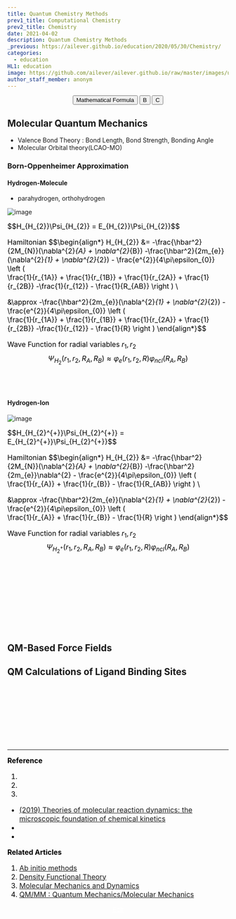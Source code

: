```yaml
---
title: Quantum Chemistry Methods
prev1_title: Computational Chemistry
prev2_title: Chemistry
date: 2021-04-02
description: Quantum Chemistry Methods
_previous: https://ailever.github.io/education/2020/05/30/Chemistry/
categories:
  - education
HL1: education
image: https://github.com/ailever/ailever.github.io/raw/master/images/unsplash/gray_Chemistry.png
author_staff_member: anonym
---
```


<!-- Top Block -->
<div align="center" class="top_btn_box">
  <button class="top_btn" type="button" onclick="location.href='https://en.wikipedia.org/wiki/Help:Displaying_a_formula'">Mathematical Formula</button>
  <button class="top_btn" type="button" onclick="location.href='#'">B</button>
  <button class="top_btn" type="button" onclick="location.href='#'">C</button>
</div>
<!-- Top Block -->

## Molecular Quantum Mechanics
- Valence Bond Theory : Bond Length, Bond Strength, Bonding Angle
- Molecular Orbital theory(LCAO-MO)

### Born-Oppenheimer Approximation
#### Hydrogen-Molecule
- parahydrogen, orthohydrogen

![image](https://user-images.githubusercontent.com/52376448/114892305-9aafa100-9e47-11eb-8fea-c66066ecfcb2.png)
<div align="left" style="font-size:medium;font-weight:normal;color:black;background-color:unset;">
$$H_{H_{2}}\Psi_{H_{2}} = E_{H_{2}}\Psi_{H_{2}}$$

Hamiltonian
$$\begin{align*}
H_{H_{2}} &= -\frac{\hbar^2}{2M_{N}}(\nabla^{2}_{A} + \nabla^{2}_{B}) 
-\frac{\hbar^2}{2m_{e}}(\nabla^{2}_{1} + \nabla^{2}_{2}) - \frac{e^{2}}{4\pi\epsilon_{0}}
\left (  
\frac{1}{r_{1A}} + \frac{1}{r_{1B}} + \frac{1}{r_{2A}} + \frac{1}{r_{2B}} -\frac{1}{r_{12}} - \frac{1}{R_{AB}}
\right ) \\

&\approx -\frac{\hbar^2}{2m_{e}}(\nabla^{2}_{1} + \nabla^{2}_{2}) - \frac{e^{2}}{4\pi\epsilon_{0}}
\left (  
\frac{1}{r_{1A}} + \frac{1}{r_{1B}} + \frac{1}{r_{2A}} + \frac{1}{r_{2B}} -\frac{1}{r_{12}} - \frac{1}{R}
\right )
\end{align*}$$

Wave Function for radial variables $r_{1}, r_{2}$
$$\Psi_{H_{2}}(r_{1},r_{2},R_{A},R_{B}) \approx \varphi_e(r_{1},r_{2},R)\varphi_{ncl}(R_{A}, R_{B})$$

<br><br></div>

#### Hydrogen-Ion
![image](https://user-images.githubusercontent.com/52376448/114894979-0c88ea00-9e4a-11eb-8cd6-99c437d9685c.png)

<div align="left" style="font-size:medium;font-weight:normal;color:black;background-color:unset;">
$$H_{H_{2}^{+}}\Psi_{H_{2}^{+}} = E_{H_{2}^{+}}\Psi_{H_{2}^{+}}$$

Hamiltonian
$$\begin{align*}
H_{H_{2}} &= -\frac{\hbar^2}{2M_{N}}(\nabla^{2}_{A} + \nabla^{2}_{B}) 
-\frac{\hbar^2}{2m_{e}}\nabla^{2} - \frac{e^{2}}{4\pi\epsilon_{0}}
\left (  
\frac{1}{r_{A}} + \frac{1}{r_{B}} - \frac{1}{R_{AB}}
\right ) \\

&\approx -\frac{\hbar^2}{2m_{e}}(\nabla^{2}_{1} + \nabla^{2}_{2}) - \frac{e^{2}}{4\pi\epsilon_{0}}
\left (  
\frac{1}{r_{A}} + \frac{1}{r_{B}} - \frac{1}{R}
\right )
\end{align*}$$

Wave Function for radial variables $r_{1}, r_{2}$
$$\Psi_{H_{2}^{+}}(r_{1},r_{2},R_{A},R_{B}) \approx \varphi_e(r_{1},r_{2},R)\varphi_{ncl}(R_{A}, R_{B})$$

<br><br></div>

<br><br></div>


<br><br><br>
## QM-Based Force Fields
## QM Calculations of Ligand Binding Sites


<!-- Content Block -->
<div align="left" style="font-size:medium;font-weight:normal;color:black;background-color:unset;">　<br><br></div>
<div align="left" style="font-size:medium;font-weight:normal;color:black;background-color:unset;">　<br><br></div>
<div align="left" style="font-size:medium;font-weight:normal;color:black;background-color:unset;">　<br><br></div>
<!-- Content Block -->

---

<!-- Reference Block -->
<div align="left" style="font-size:medium;font-weight:normal;color:black;background-color:unset;">
<b id='REF'>Reference</b>
<ol>
  <li><a href="#"></a></li>
  <li><a href="#"></a></li>
  <li><a href="#"></a></li>
</ol>
<ul>
  <li><a href="https://link.springer.com/article/10.1007/s10853-019-03671-w">(2019) Theories of molecular reaction dynamics: the microscopic foundation of chemical kinetics</a></li>
  <li><a href="#"></a></li>
  <li><a href="#"></a></li>
</ul>
</div>
<!-- Reference Block -->

<!-- Article Block -->
<div align="left" style="font-size:medium;font-weight:normal;color:black;background-color:unset;">
<b id='ART'>Related Articles</b>
<ol>
  <li><a href="https://ailever.github.io/education/2021/04/02/_CHEM-cc-en-ab-initio-methods/">Ab initio methods</a></li>
  <li><a href="https://ailever.github.io/education/2021/04/02/_CHEM-cc-en-density-functional-theory/">Density Functional Theory</a></li>
  <li><a href="https://ailever.github.io/education/2021/04/02/_CHEM-cc-en-molecular-mechanics-and-dynamics/">Molecular Mechanics and Dynamics</a></li>
  <li><a href="https://ailever.github.io/education/2021/04/02/_CHEM-cc-en-qm-mm/">QM/MM : Quantum Mechanics/Molecular Mechanics</a></li>
</ol>
</div>
<!-- Article Block -->

<!-- Bottom Block -->
<div align="center" class="bottom_btn_box">
  <span class="bottom_btn"><a href="https://github.com/ailever/ailever.github.io/blob/master/_posts/education/2021-04-02-_CHEM-cc-en-quantum-chemistry-methods.md" target="_blank" style="color:white">Edit</a></span>
</div>
<!-- Bottom Block -->

<!-- Notice
# Mathematical Expression
- outline : $  $
- inline  : $$  $$

# Default Div Tag
- align : left, right, center
- font-size : xx-small, x-small, small, medium, large, x-large, xx-large
- font-weight : normal, bold
- color : red, orange, yellow, green, cyan, blue, purple, pink, white, gray, brown
- background-color : red, orange, yellow, green, cyan, blue, purple, pink, white, gray, brown

# Html Ref
- color code : https://htmlcolorcodes.com/
- tags : https://www.w3schools.com/tags/default.asp
- attributes : https://www.w3schools.com/tags/ref_attributes.asp
Notice -->


